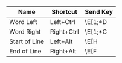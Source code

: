 | Name       | Shortcut                | Send Key |
|------------|-------------------------|----------|
|Word Left|Left+Ctrl|\E[1;*D|
|Word Right|Right+Ctrl|\E[1;*C|
|Start of Line|Left+Alt|\E[H|
|End of Line|Right+Alt|\E[F|
